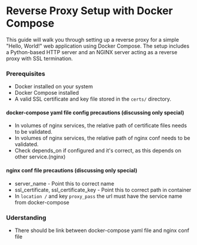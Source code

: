 # Reverse Proxy Setup with Docker Compose

This guide will walk you through setting up a reverse proxy for a simple "Hello, World!" web application using Docker Compose. The setup includes a Python-based HTTP server and an NGINX server acting as a reverse proxy with SSL termination.

### Prerequisites

- Docker installed on your system
- Docker Compose installed
- A valid SSL certificate and key file stored in the `certs/` directory.


#### docker-compose yaml file config precautions (discussing only special)

- In volumes of nginx services, the relative path of certificate files needs to be validated.
- In volumes of nginx services, the relative path of nginx conf needs to be validated.
- Check depends_on if configured and it's correct, as this depends on other service.(nginx)


#### nginx conf file precautions (discussing only special)

- server_name - Point this to correct name
- ssl_certificate, ssl_certificate_key - Point this to correct path in container
- In `location /` and key `proxy_pass` the url must have the service name from docker-compose

### Uderstanding

- There should be link between docker-compose yaml file and nginx conf file

